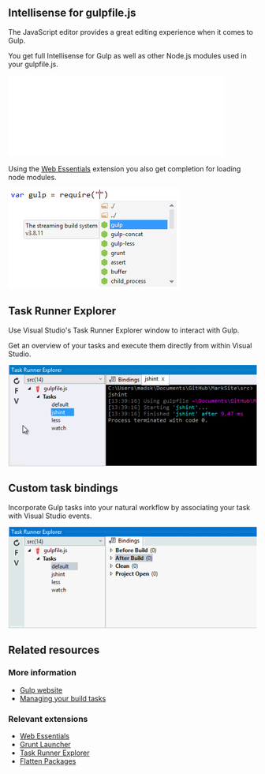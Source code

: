﻿<properties
	pageTitle="Gulp"
	description="Visual Studio has first-class support for the node.js based Gulp task runner."
	slug="gulp"
	keywords="gulp, gulpjs, gulp.js, task runner"
/>

## Intellisense for gulpfile.js
The JavaScript editor provides a great editing experience when it comes
to Gulp. 

You get full Intellisense for Gulp as well as other Node.js modules
used in your gulpfile.js.

![Intellisense for gulpfile.js](_assets/gulp-auto-completion.gif)

Using the [Web Essentials](http://vswebessentials.com) extension
you also get completion for loading node modules.

![Gulp require](_assets/gulp-require.png)

## Task Runner Explorer
Use Visual Studio's Task Runner Explorer window to interact with Gulp.

Get an overview of your tasks and execute them directly from within
Visual Studio.

![Gulp in Task Runner Explorer](_assets/gulp-task-runner-explorer.gif)

## Custom task bindings
Incorporate Gulp tasks into your natural workflow by associating your task
with Visual Studio events.

![Gulp task bindings](_assets/gulp-task-bindings.gif)

<aside role="complementary">

## Related resources

<section>

### More information

- [Gulp website](http://gulpjs.com/)
- [Managing your build tasks](http://code.tutsplus.com/tutorials/managing-your-build-tasks-with-gulpjs--net-36910)
</section>

<section>

### Relevant extensions

- [Web Essentials](https://visualstudiogallery.msdn.microsoft.com/ee6e6d8c-c837-41fb-886a-6b50ae2d06a2)
- [Grunt Launcher](https://visualstudiogallery.msdn.microsoft.com/dcbc5325-79ef-4b72-960e-0a51ee33a0ff)
- [Task Runner Explorer](https://visualstudiogallery.msdn.microsoft.com/8e1b4368-4afb-467a-bc13-9650572db708)
- [Flatten Packages ](https://visualstudiogallery.msdn.microsoft.com/cd0b1938-4513-4e57-b9b7-c674b4a20e79)
</section>

</aside>